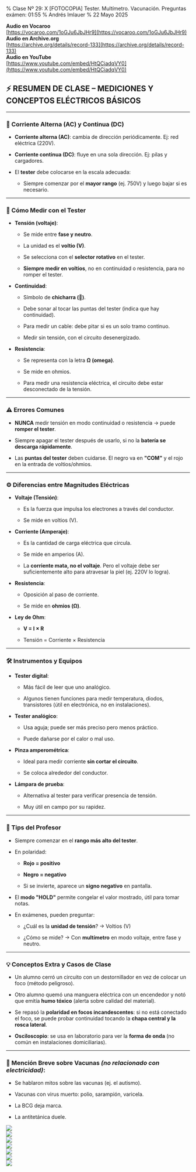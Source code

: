 % Clase Nº 29: X [FOTOCOPIA] Tester. Multímetro. Vacunación. Preguntas exámen: 01:55
% Andrés Imlauer
% 22 Mayo 2025

**Audio en Vocaroo**   
[https://vocaroo.com/1oGJu6JbJHr9](https://vocaroo.com/1oGJu6JbJHr9)   
**Audio en Archive.org**   
[https://archive.org/details/record-133](https://archive.org/details/record-133)   
**Audio en YouTube**   
[https://www.youtube.com/embed/HtQCiadqVY0](https://www.youtube.com/embed/HtQCiadqVY0)   



## **⚡ RESUMEN DE CLASE – MEDICIONES Y CONCEPTOS ELÉCTRICOS BÁSICOS**

---

### **🔋 Corriente Alterna (AC) y Continua (DC)**

* **Corriente alterna (AC)**: cambia de dirección periódicamente. Ej: red eléctrica (220V).

* **Corriente continua (DC)**: fluye en una sola dirección. Ej: pilas y cargadores.

* El **tester** debe colocarse en la escala adecuada:

  * Siempre comenzar por el **mayor rango** (ej. 750V) y luego bajar si es necesario.

---

### **🧪 Cómo Medir con el Tester**

* **Tensión (voltaje)**:

  * Se mide entre **fase y neutro**.

  * La unidad es el **voltio (V)**.

  * Se selecciona con el **selector rotativo** en el tester.

  * **Siempre medir en voltios**, no en continuidad o resistencia, para no romper el tester.

* **Continuidad**:

  * Símbolo de **chicharra (🔔)**.

  * Debe sonar al tocar las puntas del tester (indica que hay continuidad).

  * Para medir un cable: debe pitar si es un solo tramo continuo.

  * Medir sin tensión, con el circuito desenergizado.

* **Resistencia**:

  * Se representa con la letra **Ω (omega)**.

  * Se mide en ohmios.

  * Para medir una resistencia eléctrica, el circuito debe estar desconectado de la tensión.

---

### **⚠️ Errores Comunes**

* **NUNCA** medir tensión en modo continuidad o resistencia → puede **romper el tester**.

* Siempre apagar el tester después de usarlo, si no la **batería se descarga rápidamente**.

* Las **puntas del tester** deben cuidarse. El negro va en **"COM"** y el rojo en la entrada de voltios/ohmios.

---

### **⚙️ Diferencias entre Magnitudes Eléctricas**

* **Voltaje (Tensión)**:

  * Es la fuerza que impulsa los electrones a través del conductor.

  * Se mide en voltios (V).

* **Corriente (Amperaje)**:

  * Es la cantidad de carga eléctrica que circula.

  * Se mide en amperios (A).

  * La **corriente mata, no el voltaje**. Pero el voltaje debe ser suficientemente alto para atravesar la piel (ej. 220V lo logra).

* **Resistencia**:

  * Oposición al paso de corriente.

  * Se mide en **ohmios (Ω)**.

* **Ley de Ohm**:

  * **V \= I × R**

  * Tensión \= Corriente × Resistencia

---

### **🛠️ Instrumentos y Equipos**

* **Tester digital**:

  * Más fácil de leer que uno analógico.

  * Algunos tienen funciones para medir temperatura, diodos, transistores (útil en electrónica, no en instalaciones).

* **Tester analógico**:

  * Usa aguja; puede ser más preciso pero menos práctico.

  * Puede dañarse por el calor o mal uso.

* **Pinza amperométrica**:

  * Ideal para medir corriente **sin cortar el circuito**.

  * Se coloca alrededor del conductor.

* **Lámpara de prueba**:

  * Alternativa al tester para verificar presencia de tensión.

  * Muy útil en campo por su rapidez.

---

### **🧠 Tips del Profesor**

* Siempre comenzar en el **rango más alto del tester**.

* En polaridad:

  * **Rojo \= positivo**

  * **Negro \= negativo**

  * Si se invierte, aparece un **signo negativo** en pantalla.

* El **modo "HOLD"** permite congelar el valor mostrado, útil para tomar notas.

* En exámenes, pueden preguntar:

  * ¿Cuál es la **unidad de tensión**? → Voltios (V)

  * ¿Cómo se mide? → Con **multímetro** en modo voltaje, entre fase y neutro.

---

### **💡 Conceptos Extra y Casos de Clase**

* Un alumno cerró un circuito con un destornillador en vez de colocar un foco (método peligroso).

* Otro alumno quemó una manguera eléctrica con un encendedor y notó que emitía **humo tóxico** (alerta sobre calidad del material).

* Se repasó la **polaridad en focos incandescentes**: si no está conectado el foco, se puede probar continuidad tocando la **chapa central y la rosca lateral**.

* **Osciloscopio**: se usa en laboratorio para ver la **forma de onda** (no común en instalaciones domiciliarias).

---

### **💉 Mención Breve sobre Vacunas *(no relacionado con electricidad)*:**

* Se hablaron mitos sobre las vacunas (ej. el autismo).

* Vacunas con virus muerto: polio, sarampión, varicela.

* La BCG deja marca.

* La antitetánica duele.

   
![](https://blogger.googleusercontent.com/img/b/R29vZ2xl/AVvXsEgXtavB1-TiPEvGOlLmYNBXZ1gMKACk9_nFN9kMT-sGTpXYbZioUxW3eRcqrtPuz6TlUvyKO2XDuKyem8DXfbO9gS3j1PsTNm3cEky-TL3EsIxXgfcFDfpSia3-kxvIbA-n_7psq77ox22AhaozxSCEyDi3miVvZcm2flTZ_HRX8GBXv8GymWHjC3TRe_E/s4160/IMG-20250521-WA0001.jpg)   
![](https://blogger.googleusercontent.com/img/b/R29vZ2xl/AVvXsEiG-5GegzNVfLEyAvZgTZvtlRazWISsdG8ZbjPjSjQMhrusuZYuofrfHWwkUjAG96KFRLVtiN5PPxLiKfjqZ9Ele_D9kD-8CjylZMfOiQuoijghpZCIasl8_dVJ4hVXEpMNGDY-oGWtO8ESPLSQPsYKVBkO5MGSDlKnLSGkivNfsGu0j7avHU3w4eNj6t8/s4160/IMG_20250521_190009411.jpg)   
![](https://blogger.googleusercontent.com/img/b/R29vZ2xl/AVvXsEj5eMvbIy2djkiFiWr12ppokweQwJJ9FVd5BdDKLrD2e3DPRqeuqhR80EP3mzlzIK4Z5Fy9XYhgQqCx4sliKuZ65MPh4-mz-eaMl28aoAj1NwTHwcJzrJ_IbJGh1AWsmb5iXNqXJlo2ktzV-Hv6J82bssd-dSCy3alkrvCh13Z_cZSWvx0azpdOahi1DEQ/s4160/IMG_20250521_203311224.jpg)   
![](https://blogger.googleusercontent.com/img/b/R29vZ2xl/AVvXsEjzkiHpG-htkzIB093m87J6gpD8EjB_h0lkDm_QoXQPkCO7tf7Jc7RFQ4qbudwe1e41LP31VqnQ6KsVq_0VcT1qnC5Yk5LfX2PwHxRI3-LWn160WITlMBECG8z3_O8dAODnQ4649I2egOcsMEXsfOkShGL5GSzMscZvX_NB4vwRxCddSRFMH6p3Pa7Au6Q/s4160/IMG_20250521_203316800_HDR.jpg)   
![](https://blogger.googleusercontent.com/img/b/R29vZ2xl/AVvXsEjvre-Hj87NoGQXXH_BCVMDNQpcmkqkIuU6RNMW22AAben3D-iJUQwcXA6L6YYsO-NieZR3-fcT3sWKoh9F2MgCGHM5ajWoiBZNsBMCmDSYHU_H53g3iViJZhHb_GJXJMY9hcChVs0_wbOmKK8eVArMZC6LWyYvk6TV0rCWOlPbMR-M_ex9rDaVMkIA-1o/s4160/IMG_20250521_203341032.jpg)   
![](https://blogger.googleusercontent.com/img/b/R29vZ2xl/AVvXsEg-GufNCbtnOkmZJHjJieuigmzFPioQd0oWTgpe7u1nKQakxSTMCroSTpVsPlFyEqF9qv40tgZnN32CTvldTtsfV3yn_FGzHrpcQMDDeeS1hs8XcY546M_MqtYfDcv2QrHKxzEGtVsZNP_Hzv-QUw1OjGEtY6RnEZweEmERImyTFXAVIDvO7l64Ag344Vo/s4160/IMG_20250521_203356574.jpg)   
![](https://blogger.googleusercontent.com/img/b/R29vZ2xl/AVvXsEjTgRCKyq_7U6qzG7ZljTa1KIchO81CeaCG2EKSXF5CIG0ilNyXceEKVVKkNNeWysd8nQmGQfdkg6Wx06l-YPrzG6uBGLl-bMGr2aHar500DVwpX9VR-hhyphenhyphenSU3ZfvX9h64aGFXhIXLK35Fbn9uPUSopITRi-37OW5OJF5jf7e1bEo4aBhKvlZVkVrjhqME/s4160/IMG_20250522_092703160.jpg)   
   
